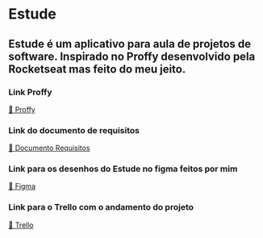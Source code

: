 <h1>Estude</h1> 
<h2>Estude é um aplicativo para aula de projetos de software. Inspirado no Proffy desenvolvido pela Rocketseat mas feito do meu jeito.</h2>

<h3>Link Proffy</h3> 
<a href="https://github.com/rocketseat-education/nlw-02-omnistack"> 🔗 Proffy</a>

<h3>Link do documento de requisitos</h3> 
<a href="https://docs.google.com/document/d/1xpl-3hg8IIzii8xnGmSBEBI4ilQEErIwBPZT-6XEmS8/edit?usp=sharing"> 🔗 Documento Requisitos</a>

<h3>Link para os desenhos do Estude no figma feitos por mim</h3>
<a href="https://www.figma.com/file/hqj3oof5LUK6jgzSYpuIgZ/Estude?node-id=105%3A20"> 🔗 Figma</a>

<h3>Link para o Trello com o andamento do projeto</h3>
<a href="https://trello.com/b/6njNnOLx/estude"> 🔗 Trello</a>
